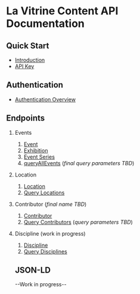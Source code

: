 # La Vitrine Content API Documentation

## Quick Start
- [Introduction](introduction)
- [API Key](#)

## Authentication
- [Authentication Overview](auth)

## Endpoints
1. Events
   1. [Event](main/event.md)
   2. [Exhibition](main/exhibition.md)
   3. [Event Series](main/series.md)
   4. [queryAllEvents](main/queryAllEvents.md) (*final query parameters TBD*)
2. Location
   1. [Location](main/location.md)
   2. [Query Locations](main/location.md#query-locations)
3. Contributor (*final name TBD*)
   1. [Contributor](main/contributor.md)
   2. [Query Contributors](main/contributor.md#query-contributors) (*query parameters TBD*)
4. Discipline (work in progress)
   1. [Discipline](main/discipline.md)
   2. [Query Disciplines](main/discipline.md#query-disciplines)

   ## JSON-LD
   --Work in progress--
